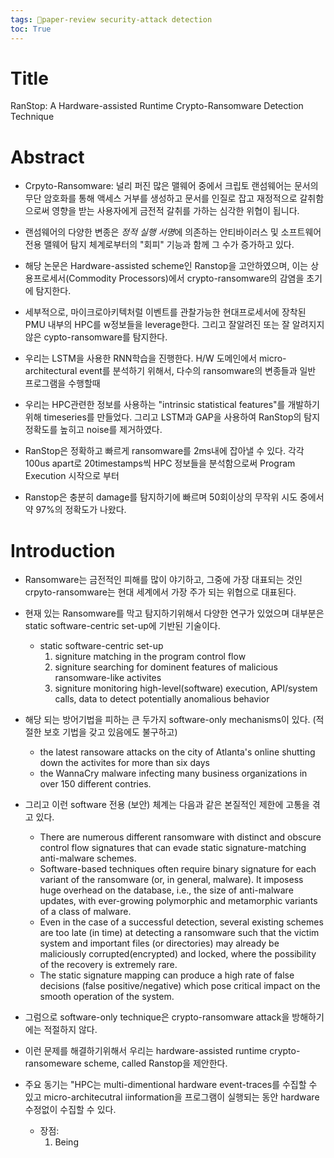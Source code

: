 ```yaml
---
tags: 🌟paper-review security-attack detection
toc: True
---
```


# Title
RanStop: A Hardware-assisted Runtime Crypto-Ransomware Detection Technique

# Abstract

* Crpyto-Ransomware: 널리 퍼진 많은 맬웨어 중에서 크립토 랜섬웨어는 문서의 무단 암호화를 통해 액세스 거부를 생성하고 문서를 인질로 잡고 재정적으로 갈취함으로써 영향을 받는 사용자에게 금전적 갈취를 가하는 심각한 위협이 됩니다.

* 랜섬웨어의 다양한 변종은 *정적 실행 서명*에 의존하는 안티바이러스 및 소프트웨어 전용 맬웨어 탐지 체계로부터의 "회피" 기능과 함께 그 수가 증가하고 있다.

* 해당 논문은 Hardware-assisted scheme인 Ranstop을 고안하였으며, 이는 상용프로세서(Commodity Processors)에서 crypto-ransomware의 감염을 초기에 탐지한다.

* 세부적으로, 마이크로아키텍처럴 이벤트를 관찰가능한 현대프로세서에 장착된 PMU 내부의 HPC를 w정보들을 leverage한다. 그리고 잘알려진 또는 잘 알려지지 않은 cypto-ransomware를 탐지한다.

* 우리는 LSTM을 사용한 RNN학습을 진행한다. H/W 도메인에서 micro-architectural event를 분석하기 위해서, 다수의 ransomware의 변종들과 일반 프로그램을 수행할때

* 우리는 HPC관련한 정보를 사용하는 "intrinsic statistical features"를 개발하기 위해 timeseries를 만들었다. 그리고 LSTM과 GAP을 사용하여 RanStop의 탐지 정확도를 높히고 noise를 제거하였다.

* RanStop은 정확하고 빠르게 ransomware를 2ms내에 잡아낼 수 있다. 각각 100us apart로 20timestamps씩 HPC 정보들을 분석함으로써 Program Execution 시작으로 부터  

* Ranstop은 충분히 damage를 탐지하기에 빠르며 50회이상의 무작위 시도 중에서 약 97%의 정확도가 나왔다. 

# Introduction
* Ransomware는 금전적인 피해를 많이 야기하고, 그중에 가장 대표되는 것인 crpyto-ransomware는 현대 세계에서 가장 주가 되는 위협으로 대표된다.
* 현재 있는 Ransomware를 막고 탐지하기위해서 다양한 연구가 있었으며 대부분은 static software-centric set-up에 기반된 기술이다.
  * static software-centric set-up 
    1. signiture matching in the program control flow
    2. signiture searching for dominent features of malicious ransomware-like activites
    3. signiture monitoring high-level(software) execution, API/system calls, data to detect potentially anomalious behavior
* 해당 되는 방어기법을 피하는 큰 두가지 software-only mechanisms이 있다. (적절한 보호 기법을 갖고 있음에도 불구하고)
  * the latest ransoware attacks on the city of Atlanta's online shutting down the activites for more than six days
  * the WannaCry malware infecting many business organizations in over 150 different contries.
* 그리고 이런 software 전용 (보안) 체계는 다음과 같은 본질적인 제한에 고통을 겪고 있다.
  * There are numerous different ransomware with distinct and obscure control flow signatures that can evade static signature-matching anti-malware schemes.
  * Software-based techniques often require binary signature for each variant of the ransomware (or, in general, malware). It imposess huge overhead on the database, i.e., the size of anti-malware updates, with ever-growing polymorphic and metamorphic variants of a class of malware.
  * Even in the case of a successful detection, several existing schemes are too late (in time) at detecting a ransomware such that the victim system and important files (or directories) may already be maliciously corrupted(encrypted) and locked, where the possibility of the recovery is extremely rare.
  * The static signature mapping can produce a high rate of false decisions (false positive/negative) which pose critical impact on the smooth operation of the system.
  
* 그럼으로 software-only technique은 crypto-ransomware attack을 방해하기에는 적절하지 않다.
* 이런 문제를 해결하기위해서 우리는 hardware-assisted runtime crypto-ransomeware scheme, called Ranstop을 제안한다. 
* 주요 동기는 "HPC는 multi-dimentional hardware event-traces를 수집할 수 있고 micro-architecutral iinformation을 프로그램이 실행되는 동안 hardware 수정없이 수집할 수 있다.
  * 장점:
    1. Being 


